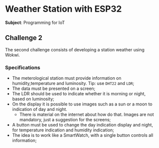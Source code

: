 # Weather Station with ESP32

**Subject**: Programming for IoT

## Challenge 2

The second challenge consists of developing a station
weather using Wokwi.

### Specifications

- The meterological station must provide information on humidity,temperature and luminosity. Tip: use `DHT22` and `LDR`;
- The data must be presented on a screen;
- The LDR should be used to indicate whether it is morning or night, based on luminosity;
- On the display it is possible to use images such as a sun or a moon to indication of day and night.
  - There is material on the internet about how do that. Images are not mandatory, just a suggestion for the screens;
- A button must be used to change the day indication display and night, for temperature indication and humidity indication;
- The idea is to work like a SmartWatch, with a single button controls all information;
